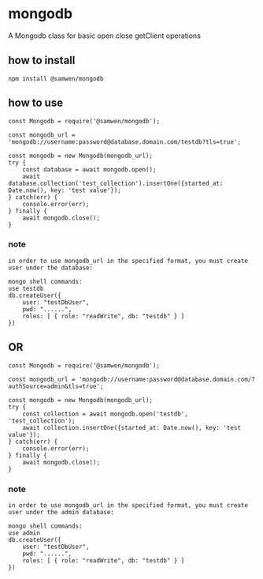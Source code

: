 # mongodb

A Mongodb class for basic open close getClient operations

## how to install

    npm install @samwen/mongodb

## how to use

    const Mongodb = require('@samwen/mongodb');

    const mongodb_url = 'mongodb://username:password@database.domain.com/testdb?tls=true';
    
    const mongodb = new Mongodb(mongodb_url);
    try {
        const database = await mongodb.open();
        await database.collection('test_collection').insertOne({started_at: Date.now(), key: 'test value'});
    } catch(err) {
        console.error(err);
    } finally {
        await mongodb.close();
    }

### note

    in order to use mongodb_url in the specified format, you must create user under the database:

    mongo shell commands:
    use testdb
    db.createUser({
        user: "testDbUser",
        pwd: "......",
        roles: [ { role: "readWrite", db: "testdb" } ]
    })

## OR

    const Mongodb = require('@samwen/mongodb');

    const mongodb_url = 'mongodb://username:password@database.domain.com/?authSource=admin&tls=true';
    
    const mongodb = new Mongodb(mongodb_url);
    try {
        const collection = await mongodb.open('testdb', 'test_collection');
        await collection.insertOne({started_at: Date.now(), key: 'test value'});
    } catch(err) {
        console.error(err);
    } finally {
        await mongodb.close();
    }

### note

    in order to use mongodb_url in the specified format, you must create user under the admin database:

    mongo shell commands:
    use admin
    db.createUser({
        user: "testDbUser",
        pwd: "......",
        roles: [ { role: "readWrite", db: "testdb" } ]
    })
